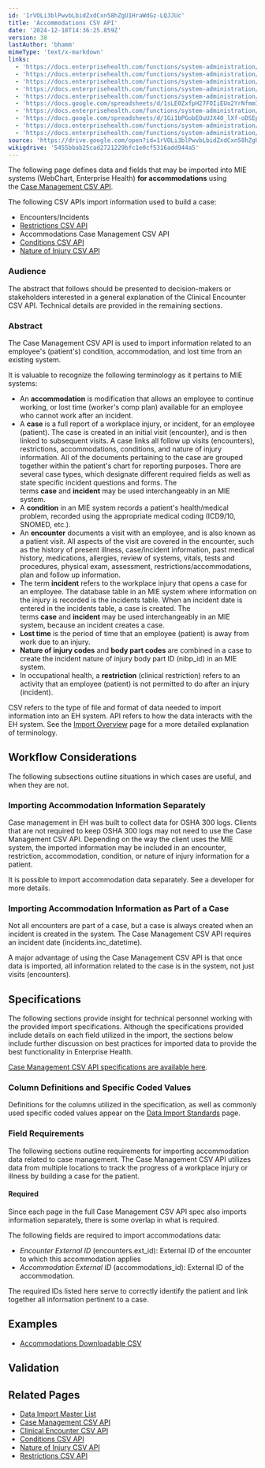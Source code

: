 ```yaml
---
id: '1rVOLi3blPwvbLbidZxdCxn58hZgU1HraWdGz-LQJJUc'
title: 'Accommodations CSV API'
date: '2024-12-18T14:36:25.859Z'
version: 38
lastAuthor: 'bhamm'
mimeType: 'text/x-markdown'
links:
  - 'https://docs.enterprisehealth.com/functions/system-administration/data-migration/case-management-csv-api/'
  - 'https://docs.enterprisehealth.com/functions/system-administration/data-migration/restrictions-csv-api/'
  - 'https://docs.enterprisehealth.com/functions/system-administration/data-migration/conditions-csv-api/'
  - 'https://docs.enterprisehealth.com/functions/system-administration/data-migration/nature-of-injury-csv-api/'
  - 'https://docs.enterprisehealth.com/functions/system-administration/data-migration/data-import-overview/'
  - 'https://docs.google.com/spreadsheets/d/1sLE0ZxfpH27FOIiEUo2YrNfmmI7L-6MWS1aTJu7sVHM/edit'
  - 'https://docs.enterprisehealth.com/functions/system-administration/data-migration/data-import-standards/'
  - 'https://docs.google.com/spreadsheets/d/1Gi1bPGobEOuUJX40_lXf-oDSEpriLBUXyeJACUy7DaQ/pub?gid=1481656376&single=true&output=csv'
  - 'https://docs.enterprisehealth.com/functions/system-administration/data-migration/data-import-master-list/'
  - 'https://docs.enterprisehealth.com/functions/system-administration/data-migration/clinical-encounter-csv-api/'
source: 'https://drive.google.com/open?id=1rVOLi3blPwvbLbidZxdCxn58hZgU1HraWdGz-LQJJUc'
wikigdrive: '5455bbab25cad2721229bfc1e0cf5316add944a5'
---
```

The following page defines data and fields that may be imported into MIE systems (WebChart, Enterprise Health) **for accommodations** using the [Case Management CSV API](https://docs.enterprisehealth.com/functions/system-administration/data-migration/case-management-csv-api/).

The following CSV APIs import information used to build a case:

* Encounters/Incidents
* [Restrictions CSV API](https://docs.enterprisehealth.com/functions/system-administration/data-migration/restrictions-csv-api/)
* Accommodations Case Management CSV API
* [Conditions CSV API](https://docs.enterprisehealth.com/functions/system-administration/data-migration/conditions-csv-api/)
* [Nature of Injury CSV API](https://docs.enterprisehealth.com/functions/system-administration/data-migration/nature-of-injury-csv-api/)

### Audience

The abstract that follows should be presented to decision-makers or stakeholders interested in a general explanation of the Clinical Encounter CSV API. Technical details are provided in the remaining sections.

### Abstract

The Case Management CSV API is used to import information related to an employee's (patient's) condition, accommodation, and lost time from an existing system.

It is valuable to recognize the following terminology as it pertains to MIE systems:

* An <strong>accommodation</strong> is modification that allows an employee to continue working, or lost time (worker's comp plan) available for an employee who cannot work after an incident.
* A <strong>case</strong> is a full report of a workplace injury, or incident, for an employee (patient). The case is created in an initial visit (encounter), and is then linked to subsequent visits. A case links all follow up visits (encounters), restrictions, accommodations, conditions, and nature of injury information. All of the documents pertaining to the case are grouped together within the patient's chart for reporting purposes. There are several case types, which designate different required fields as well as state specific incident questions and forms. The terms <strong>case</strong> and <strong>incident</strong> may be used interchangeably in an MIE system.
* A <strong>condition</strong> in an MIE system records a patient's health/medical problem, recorded using the appropriate medical coding (ICD9/10, SNOMED, etc.).
* An <strong>encounter</strong> documents a visit with an employee, and is also known as a patient visit. All aspects of the visit are covered in the encounter, such as the history of present illness, case/incident information, past medical history, medications, allergies, review of systems, vitals, tests and procedures, physical exam, assessment, restrictions/accommodations, plan and follow up information.
* The term <strong>incident</strong> refers to the workplace injury that opens a case for an employee. The database table in an MIE system where information on the injury is recorded is the incidents table. When an incident date is entered in the incidents table, a case is created. The terms <strong>case</strong> and <strong>incident</strong> may be used interchangeably in an MIE system, because an incident creates a case.
* <strong>Lost time</strong> is the period of time that an employee (patient) is away from work due to an injury.
* <strong>Nature of injury codes</strong> and <strong>body part codes</strong> are combined in a case to create the incident nature of injury body part ID (nibp_id) in an MIE system.
* In occupational health, a <strong>restriction</strong> (clinical restriction) refers to an activity that an employee (patient) is not permitted to do after an injury (incident).

CSV refers to the type of file and format of data needed to import information into an EH system. API refers to how the data interacts with the EH system. See the [Import Overview](https://docs.enterprisehealth.com/functions/system-administration/data-migration/data-import-overview/) page for a more detailed explanation of terminology.

## Workflow Considerations

The following subsections outline situations in which cases are useful, and when they are not.

### Importing Accommodation Information Separately

Case management in EH was built to collect data for OSHA 300 logs. Clients that are not required to keep OSHA 300 logs may not need to use the Case Management CSV API. Depending on the way the client uses the MIE system, the imported information may be included in an encounter, restriction, accommodation, condition, or nature of injury information for a patient.

It is possible to import accommodation data separately. See a developer for more details.

### Importing Accommodation Information as Part of a Case

Not all encounters are part of a case, but a case is always created when an incident is created in the system. The Case Management CSV API requires an incident date (incidents.inc_datetime).

A major advantage of using the Case Management CSV API is that once data is imported, all information related to the case is in the system, not just visits (encounters).

## Specifications

The following sections provide insight for technical personnel working with the provided import specifications. Although the specifications provided include details on each field utilized in the import, the sections below include further discussion on best practices for imported data to provide the best functionality in Enterprise Health.

[Case Management CSV API specifications are available here](https://docs.google.com/spreadsheets/d/1sLE0ZxfpH27FOIiEUo2YrNfmmI7L-6MWS1aTJu7sVHM/edit#gid=219553741%7CThe).

### Column Definitions and Specific Coded Values

Definitions for the columns utilized in the specification, as well as commonly used specific coded values appear on the [Data Import Standards](https://docs.enterprisehealth.com/functions/system-administration/data-migration/data-import-standards/) page.

### Field Requirements

The following sections outline requirements for importing accommodation data related to case management. The Case Management CSV API utilizes data from multiple locations to track the progress of a workplace injury or illness by building a case for the patient.

#### Required

Since each page in the full Case Management CSV API spec also imports information separately, there is some overlap in what is required.

The following fields are required to import accommodations data:

* <em>Encounter External ID</em> (encounters.ext_id): External ID of the encounter to which this accommodation applies
* <em>Accommodation External ID</em> (accommodations_id): External ID of the accommodation.

The required IDs listed here serve to correctly identify the patient and link together all information pertinent to a case.

## Examples

* [Accommodations Downloadable CSV](https://docs.google.com/spreadsheets/d/1Gi1bPGobEOuUJX40_lXf-oDSEpriLBUXyeJACUy7DaQ/pub?gid=1481656376&single=true&output=csv)

## Validation

## Related Pages

* [Data Import Master List](https://docs.enterprisehealth.com/functions/system-administration/data-migration/data-import-master-list/)
* [Case Management CSV API](https://docs.enterprisehealth.com/functions/system-administration/data-migration/case-management-csv-api/)
* [Clinical Encounter CSV API](https://docs.enterprisehealth.com/functions/system-administration/data-migration/clinical-encounter-csv-api/)
* [Conditions CSV API](https://docs.enterprisehealth.com/functions/system-administration/data-migration/conditions-csv-api/)
* [Nature of Injury CSV API](https://docs.enterprisehealth.com/functions/system-administration/data-migration/nature-of-injury-csv-api/)
* [Restrictions CSV API](https://docs.enterprisehealth.com/functions/system-administration/data-migration/restrictions-csv-api/)
